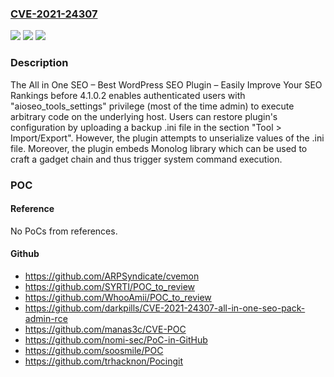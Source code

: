 ### [CVE-2021-24307](https://cve.mitre.org/cgi-bin/cvename.cgi?name=CVE-2021-24307)
![](https://img.shields.io/static/v1?label=Product&message=All%20in%20One%20SEO%20%E2%80%93%20Best%20WordPress%20SEO%20Plugin%20%E2%80%93%20Easily%20Improve%20Your%20SEO%20Rankings&color=blue)
![](https://img.shields.io/static/v1?label=Version&message=4.1.0.2%3C%204.1.0.2%20&color=brighgreen)
![](https://img.shields.io/static/v1?label=Vulnerability&message=CWE-502%20Deserialization%20of%20Untrusted%20Data&color=brighgreen)

### Description

The All in One SEO – Best WordPress SEO Plugin – Easily Improve Your SEO Rankings before 4.1.0.2 enables authenticated users with "aioseo_tools_settings" privilege (most of the time admin) to execute arbitrary code on the underlying host. Users can restore plugin's configuration by uploading a backup .ini file in the section "Tool > Import/Export". However, the plugin attempts to unserialize values of the .ini file. Moreover, the plugin embeds Monolog library which can be used to craft a gadget chain and thus trigger system command execution.

### POC

#### Reference
No PoCs from references.

#### Github
- https://github.com/ARPSyndicate/cvemon
- https://github.com/SYRTI/POC_to_review
- https://github.com/WhooAmii/POC_to_review
- https://github.com/darkpills/CVE-2021-24307-all-in-one-seo-pack-admin-rce
- https://github.com/manas3c/CVE-POC
- https://github.com/nomi-sec/PoC-in-GitHub
- https://github.com/soosmile/POC
- https://github.com/trhacknon/Pocingit

